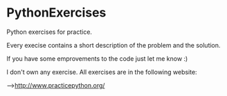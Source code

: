 # PythonExercises

Python exercises for practice.

Every execise contains a short description of the problem and the solution.

If you have some emprovements to the code just let me know :)

I don't own any exercise. All exercises are in the following website:

  -->http://www.practicepython.org/
